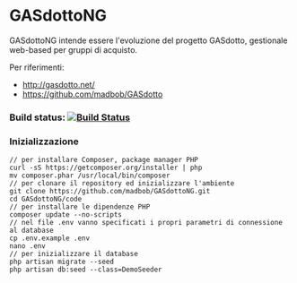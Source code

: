 # GASdottoNG

GASdottoNG intende essere l'evoluzione del progetto GASdotto, gestionale web-based per gruppi di acquisto.

Per riferimenti:

* http://gasdotto.net/
* https://github.com/madbob/GASdotto

### Build status: [![Build Status](https://travis-ci.org/madbob/GASdottoNG.svg?branch=master)](https://travis-ci.org/madbob/GASdottoNG)

### Inizializzazione

    // per installare Composer, package manager PHP
    curl -sS https://getcomposer.org/installer | php
    mv composer.phar /usr/local/bin/composer
    // per clonare il repository ed inizializzare l'ambiente
    git clone https://github.com/madbob/GASdottoNG.git
    cd GASdottoNG/code
    // per installare le dipendenze PHP
    composer update --no-scripts
    // nel file .env vanno specificati i propri parametri di connessione al database
    cp .env.example .env
    nano .env
    // per inizializzare il database
    php artisan migrate --seed
    php artisan db:seed --class=DemoSeeder
